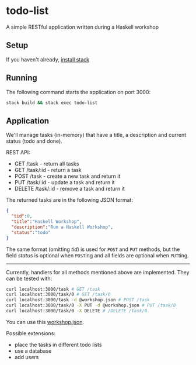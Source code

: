 # todo-list
A simple RESTful application written during a Haskell workshop

## Setup
If you haven't already, [install stack](https://haskell-lang.org/get-started)

## Running
The following command starts the application on port 3000:
```sh
stack build && stack exec todo-list
```

## Application
We'll manage tasks (in-memory) that have a title, a description and current status (todo and done).

REST API:
* GET    /task - return all tasks
* GET    /task/:id - return a task
* POST   /task - create a new task and return it
* PUT    /task/:id - update a task and return it
* DELETE /task/:id - remove a task and return it

The returned tasks are in the following JSON format:

```json
{
  "tid":0,
  "title":"Haskell Workshop",
  "description":"Run a Haskell Workshop",
  "status":"todo"
}
```

The same format (omitting *tid*) is used for `POST` and `PUT` methods, but the field *status* is optional when `POST`ing and all fields are optional when `PUT`ting.


--------------------------

Currently, handlers for all methods mentioned above are implemented.
They can be tested with:
```sh
curl localhost:3000/task # GET /task
curl localhost:3000/task/0 # GET /task/0
curl localhost:3000/task -d @workshop.json # POST /task
curl localhost:3000/task/0 -X PUT -d @workshop.json # PUT /task/0
curl localhost:3000/task/0 -X DELETE # /DELETE /task/0
```
You can use this [workshop.json](./workshop.json).

Possible extensions:
* place the tasks in different todo lists
* use a database
* add users
